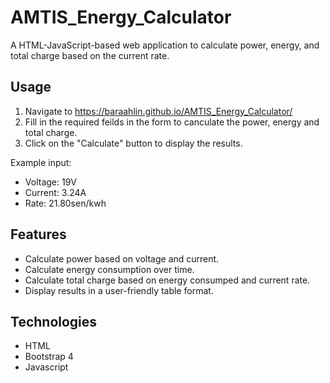 # AMTIS_Energy_Calculator

A  HTML-JavaScript-based web application to calculate power, energy, and total charge based on the current rate.

## Usage 
1. Navigate to https://baraahlin.github.io/AMTIS_Energy_Calculator/
2. Fill in the required feilds in the form to canculate the power, energy and total charge.
3. Click on the "Calculate" button to display the results.

Example input:
- Voltage: 19V
- Current: 3.24A
- Rate: 21.80sen/kwh

## Features

- Calculate power based on voltage and current.
- Calculate energy consumption over time.
- Calculate total charge based on energy consumped and current rate.
- Display results in a user-friendly table format.

## Technologies 

- HTML
- Bootstrap 4
- Javascript
